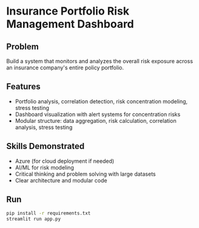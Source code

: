 # Insurance Portfolio Risk Management Dashboard

## Problem
Build a system that monitors and analyzes the overall risk exposure across an insurance company's entire policy portfolio.

## Features
- Portfolio analysis, correlation detection, risk concentration modeling, stress testing
- Dashboard visualization with alert systems for concentration risks
- Modular structure: data aggregation, risk calculation, correlation analysis, stress testing

## Skills Demonstrated
- Azure (for cloud deployment if needed)
- AI/ML for risk modeling
- Critical thinking and problem solving with large datasets
- Clear architecture and modular code

## Run
```bash
pip install -r requirements.txt
streamlit run app.py
```
